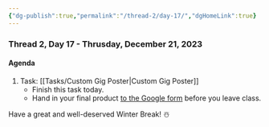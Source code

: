 ```yaml
---
{"dg-publish":true,"permalink":"/thread-2/day-17/","dgHomeLink":true}
---
```


### Thread 2, Day 17 - Thrusday, December 21, 2023
#### Agenda
1. Task: [[Tasks/Custom Gig Poster\|Custom Gig Poster]]
	- Finish this task today.
	- Hand in your final product [to the Google form](https://docs.google.com/forms/d/e/1FAIpQLScYEG6oLgAFN9DR16LC10Hkie5T75342qqwgCTxrKWbZ-GYLA/viewform) before you leave class.

Have a great and well-deserved Winter Break! ☃️ 